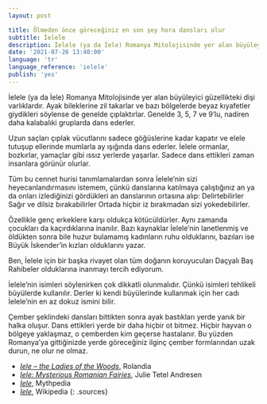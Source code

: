 ```yaml
---
layout: post

title: Ölmeden önce göreceğiniz en son şey hora dansları olur
subtitle: İelele
description: İelele (ya da İele) Romanya Mitolojisinde yer alan büyüleyici güzellikteki dişi varlıklardır. Ayak bileklerine zil takarlar ve bazı bölgelerde beyaz kıyafetler giydikleri söylense de genelde çıplaktırlar. Genelde 3, 5, 7 ve 9’lu, nadiren daha kalabalık gruplarda dans ederler.
date: '2021-07-26 13:40:00'
language: 'tr'
language_reference: 'ielele'
publish: 'yes'
---
```

İelele (ya da İele) Romanya Mitolojisinde yer alan büyüleyici güzellikteki dişi varlıklardır. Ayak bileklerine zil takarlar ve bazı bölgelerde beyaz kıyafetler giydikleri söylense de genelde çıplaktırlar. Genelde 3, 5, 7 ve 9’lu, nadiren daha kalabalıki gruplarda dans ederler.

Uzun saçları çıplak vücutlarını sadece göğüslerine kadar kapatır ve elele tutuşup ellerinde mumlarla ay ışığında dans ederler. İelele ormanlar, bozkırlar, yamaçlar gibi ıssız yerlerde yaşarlar. Sadece dans ettikleri zaman insanlara görünür olurlar.  

Tüm bu cennet hurisi tanımlamalardan sonra İelele’nin sizi heyecanlandırmasını istemem, çünkü danslarına katılmaya çalıştığınız an ya da onları izlediğinizi gördükleri an danslarının ortasına alıp:
Delirtebilirler
Sağır ve dilsiz bırakabilirler
Ortada hiçbir iz bırakmadan sizi yokedebilirler.

Özellikle genç erkeklere karşı oldukça kötücüldürler. Aynı zamanda çocukları da kaçırdıklarına inanılır. Bazı kaynaklar İelele’nin lanetlenmiş ve öldükten sonra bile huzur bulamamış kadınların ruhu olduklarını, bazıları ise Büyük İskender’in kızları olduklarını yazar.

Ben, İelele için bir başka rivayet olan tüm doğanın koruyucuları Daçyalı Baş Rahibeler olduklarına inanmayı tercih ediyorum.

İelele’nin isimleri söylenirken çok dikkatli olunmalıdır. Çünkü isimleri tehlikeli büyülerde kullanılır. Derler ki kendi büyülerinde kullanmak için her cadı İelele’nin en az dokuz ismini bilir.

Çember şeklindeki dansları bittikten sonra ayak bastıkları yerde yanık bir halka oluşur.
Dans ettikleri yerde bir daha hiçbir ot bitmez. Hiçbir hayvan o bölgeye yaklaşmaz, o çemberden kim geçerse hastalanır. Bu yüzden Romanya’ya gittiğinizde yerde göreceğiniz ilginç çember formlarından uzak durun, ne olur ne olmaz.

+ *[Iele – the Ladies of the Woods](https://rolandia.eu/en/blog/romanian-myths-legends/iele-the-ladies-of-the-woods)*, Rolandia
+ *[Iele: Mysterious Romanian Fairies](https://julietetelandresen.com/iele-mysterious-romanian-fairies/)*, Julie Tetel Andresen
+ *[Iele](https://mythpedia.fandom.com/wiki/Iele)*, Mythpedia
+ *[Iele](https://ro.wikipedia.org/wiki/Iele)*, Wikipedia
{: .sources}
